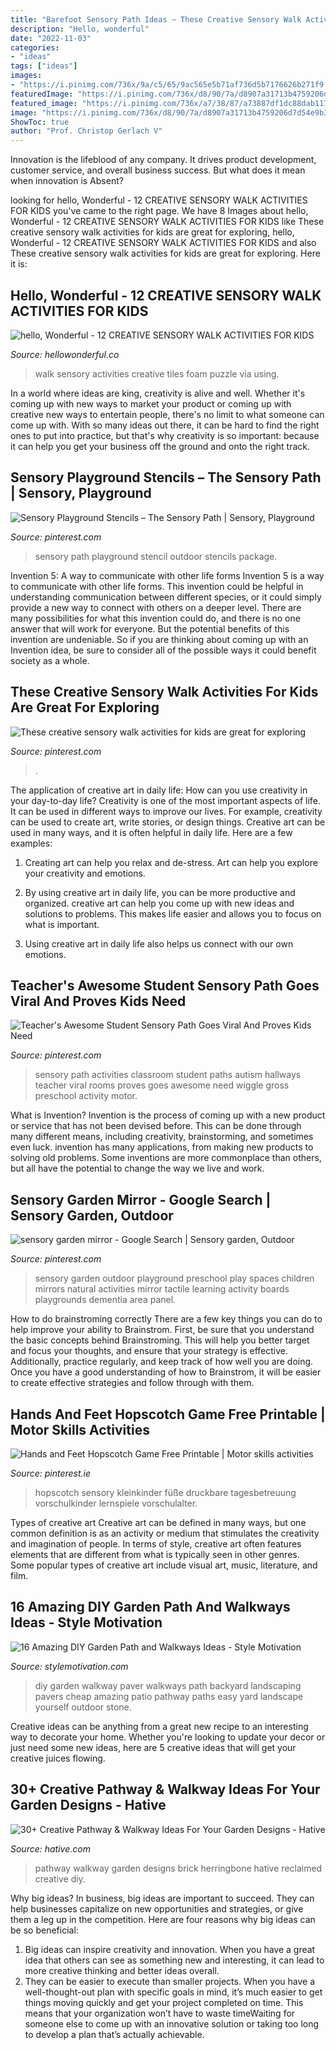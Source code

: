 ```yaml
---
title: "Barefoot Sensory Path Ideas ~ These Creative Sensory Walk Activities For Kids Are Great For Exploring"
description: "Hello, wonderful"
date: "2022-11-03"
categories:
- "ideas"
tags: ["ideas"]
images:
- "https://i.pinimg.com/736x/9a/c5/65/9ac565e5b71af736d5b7176626b271f9.jpg"
featuredImage: "https://i.pinimg.com/736x/d8/90/7a/d8907a31713b4759206d7d54e9b32dd3.jpg"
featured_image: "https://i.pinimg.com/736x/a7/38/87/a73887df1dc88dab1178079c3960d67e.jpg"
image: "https://i.pinimg.com/736x/d8/90/7a/d8907a31713b4759206d7d54e9b32dd3.jpg"
ShowToc: true
author: "Prof. Christop Gerlach V"
---
```



Innovation is the lifeblood of any company. It drives product development, customer service, and overall business success. But what does it mean when innovation is Absent?

	

		
looking for hello, Wonderful - 12 CREATIVE SENSORY WALK ACTIVITIES FOR KIDS you've came to the right page. We have 8 Images about hello, Wonderful - 12 CREATIVE SENSORY WALK ACTIVITIES FOR KIDS like These creative sensory walk activities for kids are great for exploring, hello, Wonderful - 12 CREATIVE SENSORY WALK ACTIVITIES FOR KIDS and also These creative sensory walk activities for kids are great for exploring. Here it is:
		
    
## Hello, Wonderful - 12 CREATIVE SENSORY WALK ACTIVITIES FOR KIDS

<img loading=lazy src="http://www.hellowonderful.co/ckfinder/userfiles/images/09b013db3e6bf0a9070fcad9fb89096f.jpg" onerror="this.onerror=null;this.src='https://tse4.mm.bing.net/th?id=OIP.6_Nnph3p4klfOcNDtwRuvQHaJ4&amp;pid=15.1';" alt="hello, Wonderful - 12 CREATIVE SENSORY WALK ACTIVITIES FOR KIDS">

_Source: hellowonderful.co_

>walk sensory activities creative tiles foam puzzle via using. 

	

In a world where ideas are king, creativity is alive and well. Whether it's coming up with new ways to market your product or coming up with creative new ways to entertain people, there's no limit to what someone can come up with. With so many ideas out there, it can be hard to find the right ones to put into practice, but that's why creativity is so important: because it can help you get your business off the ground and onto the right track.

    
## Sensory Playground Stencils – The Sensory Path | Sensory, Playground

<img loading=lazy src="https://i.pinimg.com/736x/9a/c5/65/9ac565e5b71af736d5b7176626b271f9.jpg" onerror="this.onerror=null;this.src='https://tse1.mm.bing.net/th?id=OIP.Wiu4NPk_fRXG9XcjrLx6xAHaHZ&amp;pid=15.1';" alt="Sensory Playground Stencils – The Sensory Path | Sensory, Playground">

_Source: pinterest.com_

>sensory path playground stencil outdoor stencils package. 

	

Invention 5: A way to communicate with other life forms
Invention 5 is a way to communicate with other life forms. This invention could be helpful in understanding communication between different species, or it could simply provide a new way to connect with others on a deeper level. There are many possibilities for what this invention could do, and there is no one answer that will work for everyone. But the potential benefits of this invention are undeniable. So if you are thinking about coming up with an Invention idea, be sure to consider all of the possible ways it could benefit society as a whole.

    
## These Creative Sensory Walk Activities For Kids Are Great For Exploring

<img loading=lazy src="https://i.pinimg.com/originals/07/59/eb/0759eb954ae9ae4bcb936acbdb44bb51.png" onerror="this.onerror=null;this.src='https://tse2.mm.bing.net/th?id=OIP.m0XekQPLTKhd9hf2IDlmHgHaM4&amp;pid=15.1';" alt="These creative sensory walk activities for kids are great for exploring">

_Source: pinterest.com_

>. 

	

The application of creative art in daily life: How can you use creativity in your day-to-day life?
Creativity is one of the most important aspects of life. It can be used in different ways to improve our lives. For example, creativity can be used to create art, write stories, or design things. Creative art can be used in many ways, and it is often helpful in daily life. Here are a few examples: 
1) Creating art can help you relax and de-stress. Art can help you explore your creativity and emotions.

2) By using creative art in daily life, you can be more productive and organized. creative art can help you come up with new ideas and solutions to problems. This makes life easier and allows you to focus on what is important.

3) Using creative art in daily life also helps us connect with our own emotions.

    
## Teacher&#039;s Awesome Student Sensory Path Goes Viral And Proves Kids Need

<img loading=lazy src="https://i.pinimg.com/736x/d8/90/7a/d8907a31713b4759206d7d54e9b32dd3.jpg" onerror="this.onerror=null;this.src='https://tse4.mm.bing.net/th?id=OIP.5x5mmhQzzal80d99J-iVywHaKQ&amp;pid=15.1';" alt="Teacher&#039;s Awesome Student Sensory Path Goes Viral And Proves Kids Need">

_Source: pinterest.com_

>sensory path activities classroom student paths autism hallways teacher viral rooms proves goes awesome need wiggle gross preschool activity motor. 

	

What is Invention?
Invention is the process of coming up with a new product or service that has not been devised before. This can be done through many different means, including creativity, brainstorming, and sometimes even luck. invention has many applications, from making new products to solving old problems. Some inventions are more commonplace than others, but all have the potential to change the way we live and work.

    
## Sensory Garden Mirror - Google Search | Sensory Garden, Outdoor

<img loading=lazy src="https://i.pinimg.com/originals/c7/eb/65/c7eb65a35b16548c373253a86a67bda7.jpg" onerror="this.onerror=null;this.src='https://tse4.mm.bing.net/th?id=OIP.Abn18Ty65XzGUAKmQTFvVgAAAA&amp;pid=15.1';" alt="sensory garden mirror - Google Search | Sensory garden, Outdoor">

_Source: pinterest.com_

>sensory garden outdoor playground preschool play spaces children mirrors natural activities mirror tactile learning activity boards playgrounds dementia area panel. 

	

How to do brainstroming correctly
There are a few key things you can do to help improve your ability to Brainstrom. First, be sure that you understand the basic concepts behind Brainstroming. This will help you better target and focus your thoughts, and ensure that your strategy is effective. Additionally, practice regularly, and keep track of how well you are doing. Once you have a good understanding of how to Brainstrom, it will be easier to create effective strategies and follow through with them.

    
## Hands And Feet Hopscotch Game Free Printable | Motor Skills Activities

<img loading=lazy src="https://i.pinimg.com/736x/a7/38/87/a73887df1dc88dab1178079c3960d67e.jpg" onerror="this.onerror=null;this.src='https://tse4.mm.bing.net/th?id=OIP.tz8TSxJ36jBS-vQIdjwYbQHaPj&amp;pid=15.1';" alt="Hands and Feet Hopscotch Game Free Printable | Motor skills activities">

_Source: pinterest.ie_

>hopscotch sensory kleinkinder füße druckbare tagesbetreuung vorschulkinder lernspiele vorschulalter. 

	

Types of creative art
Creative art can be defined in many ways, but one common definition is as an activity or medium that stimulates the creativity and imagination of people. In terms of style, creative art often features elements that are different from what is typically seen in other genres. Some popular types of creative art include visual art, music, literature, and film.

    
## 16 Amazing DIY Garden Path And Walkways Ideas - Style Motivation

<img loading=lazy src="https://craftsonfire.com/wp-content/uploads/2019/02/DIY-Garden-Paver-Walkway.jpg" onerror="this.onerror=null;this.src='https://tse2.mm.bing.net/th?id=OIP.msvNhg5pyGH6EPOOH9UaMwHaJw&amp;pid=15.1';" alt="16 Amazing DIY Garden Path and Walkways Ideas - Style Motivation">

_Source: stylemotivation.com_

>diy garden walkway paver walkways path backyard landscaping pavers cheap amazing patio pathway paths easy yard landscape yourself outdoor stone. 

	

Creative ideas can be anything from a great new recipe to an interesting way to decorate your home. Whether you're looking to update your decor or just need some new ideas, here are 5 creative ideas that will get your creative juices flowing.

    
## 30+ Creative Pathway &amp; Walkway Ideas For Your Garden Designs - Hative

<img loading=lazy src="https://hative.com/wp-content/uploads/2017/06/pathway-walkway/14-pathway-walkway-diy-ideas-tutorials.jpg" onerror="this.onerror=null;this.src='https://tse3.mm.bing.net/th?id=OIP.6reaBPWCuIJyGKXFkqOZ5wHaJ3&amp;pid=15.1';" alt="30+ Creative Pathway &amp; Walkway Ideas For Your Garden Designs - Hative">

_Source: hative.com_

>pathway walkway garden designs brick herringbone hative reclaimed creative diy. 

	

Why big ideas?
In business, big ideas are important to succeed. They can help businesses capitalize on new opportunities and strategies, or give them a leg up in the competition. Here are four reasons why big ideas can be so beneficial: 
1) Big ideas can inspire creativity and innovation. When you have a great idea that others can see as something new and interesting, it can lead to more creative thinking and better ideas overall. 
2) They can be easier to execute than smaller projects. When you have a well-thought-out plan with specific goals in mind, it’s much easier to get things moving quickly and get your project completed on time. This means that your organization won’t have to waste timeWaiting for someone else to come up with an innovative solution or taking too long to develop a plan that’s actually achievable.

